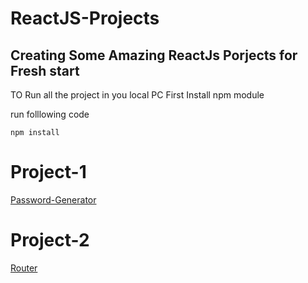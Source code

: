 # ReactJS-Projects
## Creating Some Amazing ReactJs Porjects for Fresh start 

TO Run all the project in you local PC First Install npm module

run folllowing code

```npm install```


# Project-1 

[Password-Generator](https://glittering-heliotrope-52f27e.netlify.app/)

# Project-2

[Router](https://tiny-souffle-e7fce5.netlify.app/)




